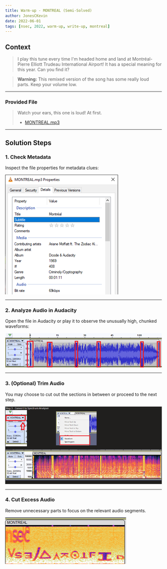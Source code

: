 ```yaml
---
title: Warm-up - MONTREAL (Semi-Solved)
author: JonesCKevin
date: 2022-06-01
tags: [nsec, 2022, warm-up, write-up, montreal]
---
```


## Context

> I play this tune every time I'm headed home and land at Montréal-Pierre Elliott Trudeau International Airport! It has a special meaning for this year. Can you find it?

> **Warning:** This remixed version of the song has some really loud parts. Keep your volume low.

---

### Provided File

> Watch your ears, this one is loud! At first.
>- [MONTREAL.mp3](MONTREAL.mp3)

---

## Solution Steps

### 1. Check Metadata

Inspect the file properties for metadata clues:

![Metadata Screenshot](1.png)

---

### 2. Analyze Audio in Audacity

Open the file in Audacity or play it to observe the unusually high, chunked waveforms:

![Audacity Screenshot](2.png)

---

### 3. (Optional) Trim Audio

You may choose to cut out the sections in between or proceed to the next step.

![Trimmed Audio Screenshot](3.png)

---

### 4. Cut Excess Audio

Remove unnecessary parts to focus on the relevant audio segments.

![Cut Audio Screenshot](4.png)

